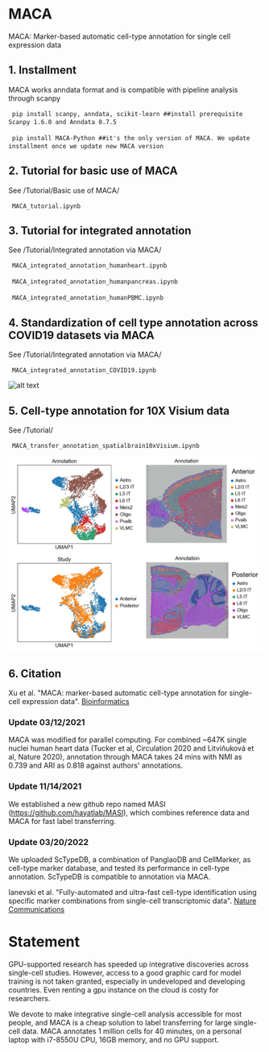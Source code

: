 # MACA
MACA: Marker-based automatic cell-type annotation for single cell expression data

## 1. Installment
MACA works anndata format and is compatible with pipeline analysis through scanpy

     pip install scanpy, anndata, scikit-learn ##install prerequisite Scanpy 1.6.0 and Anndata 0.7.5
     
     pip install MACA-Python ##it's the only version of MACA. We update installment once we update new MACA version

## 2. Tutorial for basic use of MACA
See /Tutorial/Basic use of MACA/

     MACA_tutorial.ipynb
     
## 3. Tutorial for integrated annotation
See /Tutorial/Integrated annotation via MACA/

     MACA_integrated_annotation_humanheart.ipynb

     MACA_integrated_annotation_humanpancreas.ipynb
    
     MACA_integrated_annotation_humanPBMC.ipynb
     
## 4. Standardization of cell type annotation across COVID19 datasets via MACA

See /Tutorial/Integrated annotation via MACA/

     MACA_integrated_annotation_COVID19.ipynb

![alt text](https://github.com/ImXman/MACA/blob/master/Tutorial/Integrated%20annotation%20via%20MACA/Figure%201.jpg?raw=true)

## 5. Cell-type annotation for 10X Visium data

See /Tutorial/

     MACA_transfer_annotation_spatialbrain10xVisium.ipynb

![alt text](https://github.com/ImXman/MACA/blob/master/Tutorial/Figure2.jpg?raw=true)

## 6. Citation
Xu et al. "MACA: marker-based automatic cell-type annotation for single-cell expression data". <a href="https://academic.oup.com/bioinformatics/advance-article-abstract/doi/10.1093/bioinformatics/btab840/6478268?redirectedFrom=fulltext">Bioinformatics</a>

### Update 03/12/2021

MACA was modified for parallel computing. For combined ~647K single nuclei human heart data (Tucker et al, Circulation 2020 and Litviňuková et al, Nature 2020), annotation through MACA takes 24 mins with NMI as 0.739 and ARI as 0.818 against authors' annotations.

### Update 11/14/2021

We established a new github repo named MASI (https://github.com/hayatlab/MASI), which combines reference data and MACA for fast label transferring.
     
### Update 03/20/2022

We uploaded ScTypeDB, a combination of PanglaoDB and CellMarker, as cell-type marker database, and tested its performance in cell-type annotation. ScTypeDB is compatible to annotation via MACA.

Ianevski et al. "Fully-automated and ultra-fast cell-type identification using specific marker combinations from single-cell transcriptomic data". <a href="https://www.nature.com/articles/s41467-022-28803-w#Abs1">Nature Communications</a>
     
# Statement

GPU-supported research has speeded up integrative discoveries across single-cell studies. However, access to a good graphic card for model training is not taken granted, especially in undeveloped and developing countries. Even renting a gpu instance on the cloud is costy for researchers.

We devote to make integrative single-cell analysis accessible for most people, and MACA is a cheap solution to label transferring for large single-cell data. MACA annotates 1 million cells for 40 minutes, on a personal laptop with i7-8550U CPU, 16GB memory, and no GPU support.
